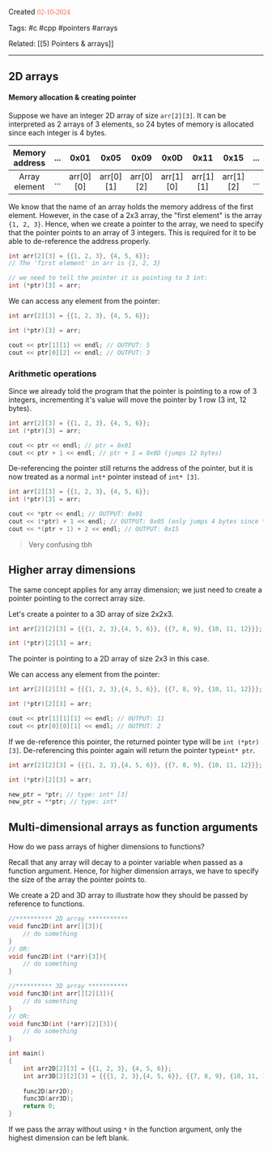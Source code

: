 
Created <font style="color:tomato; font-family:Consolas;">02-10-2024</font>

Tags: #c #cpp #pointers #arrays

Related: [[5) Pointers & arrays]]

****

## 2D arrays

#### Memory allocation & creating pointer

Suppose we have an integer 2D array of size `arr[2][3]`. It can be interpreted as 2 arrays of 3 elements, so 24 bytes of memory is allocated since each integer is 4 bytes.

| Memory address | ... |   0x01    |   0x05    |   0x09    |   0x0D    |   0x11    |   0x15    | ... |
| :------------: | :-: | :-------: | :-------: | :-------: | :-------: | :-------: | :-------: | :-: |
| Array element  | ... | arr[0][0] | arr[0][1] | arr[0][2] | arr[1][0] | arr[1][1] | arr[1][2] | ... |

We know that the name of an array holds the memory address of the first element. However, in the case of a 2x3 array, the "first element" is the array `{1, 2, 3}`. Hence, when we create a pointer to the array, we need to specify that the pointer points to an array of 3 integers. This is required for it to be able to de-reference the address properly.

````c++
int arr[2][3] = {{1, 2, 3}, {4, 5, 6}};
// The 'first element' in arr is {1, 2, 3}

// we need to tell the pointer it is pointing to 3 int:
int (*ptr)[3] = arr;
````

We can access any element from the pointer:

````c++
int arr[2][3] = {{1, 2, 3}, {4, 5, 6}};

int (*ptr)[3] = arr;

cout << ptr[1][1] << endl; // OUTPUT: 5
cout << ptr[0][2] << endl; // OUTPUT: 3
````

### Arithmetic operations

Since we already told the program that the pointer is pointing to a row of 3 integers, incrementing it's value will move the pointer by 1 row (3 int, 12 bytes). 

````c++
int arr[2][3] = {{1, 2, 3}, {4, 5, 6}};
int (*ptr)[3] = arr;

cout << ptr << endl; // ptr = 0x01
cout << ptr + 1 << endl; // ptr + 1 = 0x0D (jumps 12 bytes)
````

De-referencing the pointer still returns the address of the pointer, but it is now treated as a normal `int*` pointer instead of `int* [3]`.

````c++
int arr[2][3] = {{1, 2, 3}, {4, 5, 6}};
int (*ptr)[3] = arr;

cout << *ptr << endl; // OUTPUT: 0x01
cout << (*ptr) + 1 << endl; // OUTPUT: 0x05 (only jumps 4 bytes since *ptr is int*)
cout << *(ptr + 1) + 2 << endl; // OUTPUT: 0x15
````

> Very confusing tbh


## Higher array dimensions

The same concept applies for any array dimension; we just need to create a pointer pointing to the correct array size.

Let's create a pointer to a 3D array of size 2x2x3. 

````c++
int arr[2][2][3] = {{{1, 2, 3},{4, 5, 6}}, {{7, 8, 9}, {10, 11, 12}}};

int (*ptr)[2][3] = arr;
````

The pointer is pointing to a 2D array of size 2x3 in this case.

We can access any element from the pointer:

````c++
int arr[2][2][3] = {{{1, 2, 3},{4, 5, 6}}, {{7, 8, 9}, {10, 11, 12}}};

int (*ptr)[2][3] = arr;

cout << ptr[1][1][1] << endl; // OUTPUT: 11
cout << ptr[0][0][1] << endl; // OUTPUT: 2
````

If we de-reference this pointer, the returned pointer type will be `int (*ptr)[3]`. De-referencing this pointer again will return the pointer type`int* ptr`.

````c++
int arr[2][2][3] = {{{1, 2, 3},{4, 5, 6}}, {{7, 8, 9}, {10, 11, 12}}};

int (*ptr)[2][3] = arr;

new_ptr = *ptr; // type: int* [3]
new_ptr = **ptr; // type: int*
````


## Multi-dimensional arrays as function arguments

How do we pass arrays of higher dimensions to functions?

Recall that any array will decay to a pointer variable when passed as a function argument. Hence, for higher dimension arrays, we have to specify the size of the array the pointer points to.

We create a 2D and 3D array to illustrate how they should be passed by reference to functions.

````c++
//********** 2D array ***********
void func2D(int arr[][3]){
	// do something
}
// OR:
void func2D(int (*arr)[3]){
	// do something
}

//********** 3D array ***********
void func3D(int arr[][2][3]){
	// do something
}
// OR:
void func3D(int (*arr)[2][3]){
	// do something
}

int main()
{
	int arr2D[2][3] = {{1, 2, 3}, {4, 5, 6}};
	int arr3D[2][2][3] = {{{1, 2, 3},{4, 5, 6}}, {{7, 8, 9}, {10, 11, 12}}};
	
	func2D(arr2D);
	func3D(arr3D);
	return 0;
}
````

If we pass the array without using `*` in the function argument, only the highest dimension can be left blank.